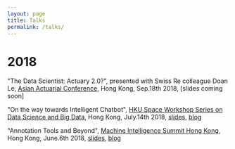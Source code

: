 ```yaml
---
layout: page
title: Talks
permalink: /talks/
---
```



# 2018
"The Data Scientist: Actuary 2.0?", presented with Swiss Re colleague Doan Le, [Asian Actuarial Conference](http://www.aachk2018.org/index/programme), Hong Kong, Sep.18th 2018, [slides coming soon]


"On the way towards Intelligent Chatbot", [HKU Space Workshop Series on Data Science and Big Data](https://www.hkuspace.hku.hk/prog/workshop-series-on-data-science-and-big-data), Hong Kong, July.14th 2018, [slides](https://github.com/crownpku/crownpku.github.io/raw/master/slides/201807_%20On_the_way_towards_intelligent_chatbot.pdf), [blog](http://www.crownpku.com//2017/09/27/%E6%B5%85%E8%B0%88%E5%9E%82%E7%9B%B4%E9%A2%86%E5%9F%9F%E7%9A%84chatbot.html)


"Annotation Tools and Beyond", [Machine Intelligence Summit Hong Kong](https://www.re-work.co/events/machine-intelligence-summit-hong-kong-2018), Hong Kong, June.6th 2018, [slides](https://github.com/crownpku/crownpku.github.io/raw/master/slides/201806_Guan_Annotation_Tools_and_Beyond.pdf), [blog](http://www.crownpku.com//2018/03/15/Annotation-Tools-and-Beyond.html)
